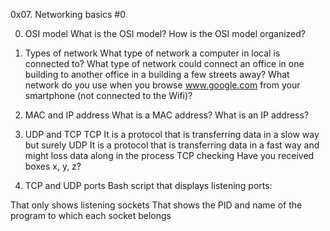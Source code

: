 0x07. Networking basics #0

0. OSI model
What is the OSI model?
How is the OSI model organized?

1. Types of network
What type of network a computer in local is connected to?
What type of network could connect an office in one building to another office in a building a few streets away?
What network do you use when you browse www.google.com from your smartphone (not connected to the Wifi)?

2. MAC and IP address
What is a MAC address?
What is an IP address?

3. UDP and TCP
TCP
It is a protocol that is transferring data in a slow way but surely
UDP
It is a protocol that is transferring data in a fast way and might loss data along in the process
TCP checking
Have you received boxes x, y, z?

4. TCP and UDP ports
Bash script that displays listening ports:

That only shows listening sockets
That shows the PID and name of the program to which each socket belongs
